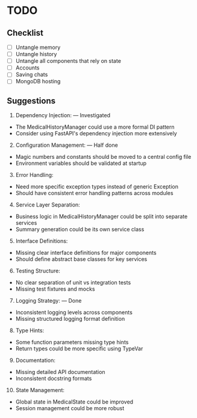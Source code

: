 # TODO
## Checklist
- [ ] Untangle memory
- [ ] Untangle history
- [ ] Untangle all components that rely on state
- [ ] Accounts
- [ ] Saving chats
- [ ] MongoDB hosting
## Suggestions

1. Dependency Injection: — Investigated
- The MedicalHistoryManager could use a more formal DI pattern
- Consider using FastAPI's dependency injection more extensively

2. Configuration Management: — Half done
- Magic numbers and constants should be moved to a central config file
- Environment variables should be validated at startup

3. Error Handling:
- Need more specific exception types instead of generic Exception
- Should have consistent error handling patterns across modules

4. Service Layer Separation:
- Business logic in MedicalHistoryManager could be split into separate services
- Summary generation could be its own service class

5. Interface Definitions:
- Missing clear interface definitions for major components
- Should define abstract base classes for key services

6. Testing Structure:
- No clear separation of unit vs integration tests
- Missing test fixtures and mocks

7. Logging Strategy: — Done
- Inconsistent logging levels across components
- Missing structured logging format definition

8. Type Hints:
- Some function parameters missing type hints
- Return types could be more specific using TypeVar

9. Documentation:
- Missing detailed API documentation
- Inconsistent docstring formats

10. State Management:
- Global state in MedicalState could be improved
- Session management could be more robust
